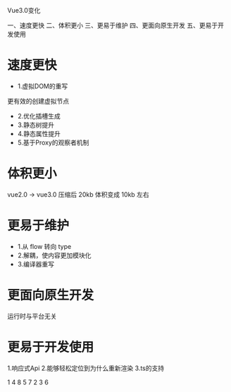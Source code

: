 Vue3.0变化

一、速度更快
二、体积更小
三、更易于维护
四、更面向原生开发
五、更易于开发使用

# 速度更快

- 1.虚拟DOM的重写

更有效的创建虚拟节点

- 2.优化插槽生成
- 3.静态树提升
- 4.静态属性提升
- 5.基于Proxy的观察者机制

# 体积更小

vue2.0 -> vue3.0 压缩后 20kb 体积变成 10kb 左右

# 更易于维护

- 1.从 flow 转向 type
- 2.解耦，使内容更加模块化
- 3.编译器重写

# 更面向原生开发

运行时与平台无关

# 更易于开发使用

1.响应式Api
2.能够轻松定位到为什么重新渲染
3.ts的支持 


1 4 8 5 7 2 3 6

